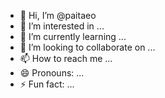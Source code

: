 - 👋 Hi, I’m @paitaeo
- 👀 I’m interested in ...
- 🌱 I’m currently learning ...
- 💞️ I’m looking to collaborate on ...
- 📫 How to reach me ...
- 😄 Pronouns: ...
- ⚡ Fun fact: ...

<!---
paitaeo/paitaeo is a ✨ special ✨ repository because its `README.md` (this file) appears on your GitHub profile.
You can click the Preview link to take a look at your changes.
--->
